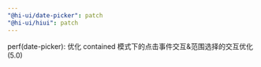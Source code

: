```yaml
---
"@hi-ui/date-picker": patch
"@hi-ui/hiui": patch
---
```


perf(date-picker): 优化 contained 模式下的点击事件交互&范围选择的交互优化 (5.0)
